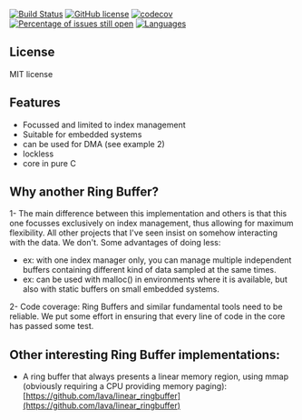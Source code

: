 [![Build Status](https://api.travis-ci.com/JoelStienlet/RingBuffer.svg?branch=main)](https://www.travis-ci.com/github/JoelStienlet/RingBuffer)
[![GitHub license](https://img.shields.io/badge/license-MIT-brightgreen)](https://github.com/JoelStienlet/RingBuffer/blob/main/LICENSE)
[![codecov](https://codecov.io/gh/JoelStienlet/RingBuffer/branch/main/graph/badge.svg?token=YLGvWF43U9)](https://codecov.io/gh/JoelStienlet/RingBuffer)
[![Percentage of issues still open](http://isitmaintained.com/badge/open/JoelStienlet/g3logPython.svg)](http://isitmaintained.com/project/JoelStienlet/RingBuffer "Percentage of issues still open")
[![Languages](https://img.shields.io/badge/languages-C-blue)](https://img.shields.io)

## License
MIT license

## Features
- Focussed and limited to index management
- Suitable for embedded systems
- can be used for DMA (see example 2)
- lockless
- core in pure C

## Why another Ring Buffer?
1- The main difference between this implementation and others is that this one focusses exclusively on index management, thus allowing for maximum flexibility. All other projects that I've seen insist on somehow interacting with the data. We don't.
Some advantages of doing less:
- ex: with one index manager only, you can manage multiple independent buffers containing different kind of data sampled at the same times.
- ex: can be used with malloc() in environments where it is available, but also with static buffers on small embedded systems.

2- Code coverage: Ring Buffers and similar fundamental tools need to be reliable. We put some effort in ensuring that every line of code in the core has passed some test.

## Other interesting Ring Buffer implementations:

- A ring buffer that always presents a linear memory region, using mmap (obviously requiring a CPU providing memory paging):
 [https://github.com/lava/linear_ringbuffer](https://github.com/lava/linear_ringbuffer)


 

